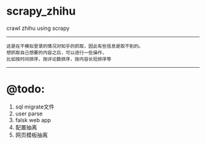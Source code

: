 # scrapy_zhihu
crawl zhihu using scrapy

***

```
这是在不模拟登录的情况对知乎的抓取，因此有些信息是取不到的。
想抓取自己想要的内容之后，可以进行一些操作，
比如按时间排序，按评论数排序，按内容长短排序等
```

***

# @todo:
1. sql migrate文件
2. user parse
3. falsk web app
4. 配置抽离
5. 网页模板抽离